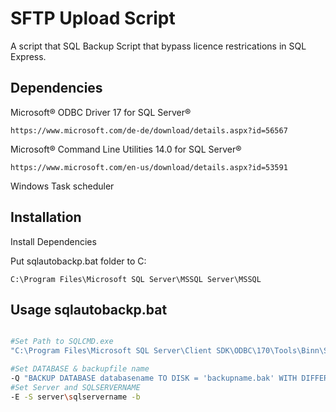 # SFTP Upload Script

A script that SQL Backup Script that bypass licence restrications in SQL Express.


## Dependencies

Microsoft® ODBC Driver 17 for SQL Server®
```link
https://www.microsoft.com/de-de/download/details.aspx?id=56567
```

Microsoft® Command Line Utilities 14.0 for SQL Server®
```link
https://www.microsoft.com/en-us/download/details.aspx?id=53591
```
Windows Task scheduler



## Installation

Install Dependencies

Put sqlautobackp.bat folder to C:

```path
C:\Program Files\Microsoft SQL Server\MSSQL Server\MSSQL
```


## Usage sqlautobackp.bat

```bash

#Set Path to SQLCMD.exe
"C:\Program Files\Microsoft SQL Server\Client SDK\ODBC\170\Tools\Binn\SQLCMD.exe" ^

#Set DATABASE & backupfile name
-Q "BACKUP DATABASE databasename TO DISK = 'backupname.bak' WITH DIFFERENTIAL;" ^
#Set Server and SQLSERVERNAME
-E -S server\sqlservername -b

```
